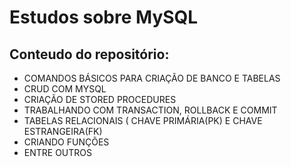 # Estudos sobre MySQL
## Conteudo do repositório:
<ul>
<li> COMANDOS BÁSICOS PARA CRIAÇÃO DE BANCO E TABELAS </li>
<li> CRUD COM MYSQL </li>
<li> CRIAÇÃO DE STORED PROCEDURES </li>
<li> TRABALHANDO COM TRANSACTION, ROLLBACK E COMMIT </li>
<li> TABELAS RELACIONAIS ( CHAVE PRIMÁRIA(PK) E CHAVE ESTRANGEIRA(FK) </li>
<li> CRIANDO FUNÇÕES </li>
<li> ENTRE OUTROS </li>

</ul>
